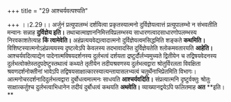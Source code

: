+++
title = "29 आश्चर्यवत्पश्यति"

+++
।।2.29।। अर्जुनं प्रत्युपालम्भं दर्शयित्वा प्रकृतस्यात्मनो
दुर्विज्ञेयत्वात्तं प्रत्युपालम्भो न संभवतीति मन्वानः सन्नाह
**दुर्विज्ञेय इति।** तथाचात्माज्ञाननिमित्तविप्रलम्भस्य
साधारणत्वादसाधारणोपलम्भस्य निरवकाशतेत्याह **किं त्वामेवेति।**
अहंप्रत्ययवेद्यत्वादात्मनो दुर्विज्ञेयत्वमसिद्धमिति शङ्कते **कथमिति।**
विशिष्टस्यात्मनोऽहंप्रत्ययस्य दृष्टत्वेऽपि केवलस्य तदभावादस्ति
दुर्विज्ञेयतेति श्लोकमवतारयति **आहेति।** आश्चर्यवदित्याद्येन
पादेनात्मविषयदर्शनस्य दुर्लभत्वं दर्शयता द्रष्टुर्दौर्लभ्यमुच्यते
द्वितीयेन च तद्विषयवेदनस्य दुर्लभत्वोक्तेस्तदुपदेष्टुस्तथात्वं कथ्यते
तृतीयेन तदीयश्रवणस्य दुर्लभत्वद्वारा श्रोतुर्विरलता विवक्षिता
श्रवणदर्शनोक्तीनां भावेऽपि तद्विषयसाक्षात्कारस्यात्यन्तायासलभ्यत्वं
चतुर्थेनाभिप्रेतमिति विभागः। आत्मगोचरदर्शनादिदुर्लभत्वद्वारा
दुर्बोधत्वमात्मनः साधयति **आश्चर्यवदिति।** संप्रत्यात्मनि
दृष्टुर्वक्तुः श्रोतुः साक्षात्कर्तुश्च दुर्लभत्वाभिधानेन तदीयं
दुर्बोधत्वं कथयति **अथवेति।** व्याख्यानद्वयेऽपि फलितमाह **अत**
**इति।  
**
